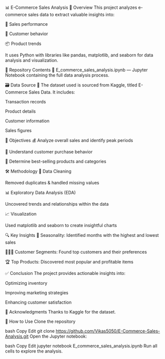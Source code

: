 📊 E-Commerce Sales Analysis
📌 Overview
This project analyzes e-commerce sales data to extract valuable insights into:

🧾 Sales performance

👥 Customer behavior

📦 Product trends

It uses Python with libraries like pandas, matplotlib, and seaborn for data analysis and visualization.

📁 Repository Contents
📒 E_commerce_sales_analysis.ipynb — Jupyter Notebook containing the full data analysis process.

🗃️ Data Source
📌 The dataset used is sourced from Kaggle, titled E-Commerce Sales Data. It includes:

Transaction records

Product details

Customer information

Sales figures

🎯 Objectives
💰 Analyze overall sales and identify peak periods

🧍 Understand customer purchase behavior

🛒 Determine best-selling products and categories

🛠️ Methodology
🧹 Data Cleaning

Removed duplicates & handled missing values

📊 Exploratory Data Analysis (EDA)

Uncovered trends and relationships within the data

📈 Visualization

Used matplotlib and seaborn to create insightful charts

🔍 Key Insights
📆 Seasonality: Identified months with the highest and lowest sales

🧑‍🤝‍🧑 Customer Segments: Found top customers and their preferences

🏆 Top Products: Discovered most popular and profitable items

✅ Conclusion
The project provides actionable insights into:

Optimizing inventory

Improving marketing strategies

Enhancing customer satisfaction

🙌 Acknowledgments
Thanks to Kaggle for the dataset.

📎 How to Use
Clone the repository

bash
Copy
Edit
git clone https://github.com/Vikas5050/E-Commerce-Sales-Analysis.git
Open the Jupyter notebook:

bash
Copy
Edit
jupyter notebook E_commerce_sales_analysis.ipynb
Run all cells to explore the analysis.

